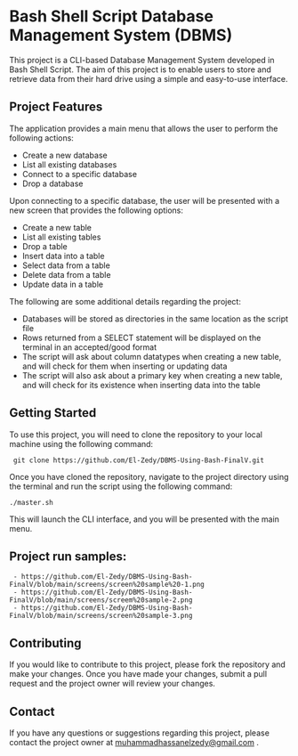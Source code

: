 # Bash Shell Script Database Management System (DBMS)
This project is a CLI-based Database Management System developed in Bash Shell Script. The aim of this project is to enable users to store and retrieve data from their hard drive using a simple and easy-to-use interface.

## Project Features
The application provides a main menu that allows the user to perform the following actions:

- Create a new database
- List all existing databases
- Connect to a specific database
- Drop a database

Upon connecting to a specific database, the user will be presented with a new screen that provides the following options:

- Create a new table
- List all existing tables
- Drop a table
- Insert data into a table
- Select data from a table
- Delete data from a table
- Update data in a table

The following are some additional details regarding the project:

- Databases will be stored as directories in the same location as the script file
- Rows returned from a SELECT statement will be displayed on the terminal in an accepted/good format
- The script will ask about column datatypes when creating a new table, and will check for them when inserting or updating data
- The script will also ask about a primary key when creating a new table, and will check for its existence when inserting data into the table

## Getting Started
To use this project, you will need to clone the repository to your local machine using the following command:

     git clone https://github.com/El-Zedy/DBMS-Using-Bash-FinalV.git
  
Once you have cloned the repository, navigate to the project directory using the terminal and run the script using the following command:

    ./master.sh
  
This will launch the CLI interface, and you will be presented with the main menu.

## Project run samples:
     - https://github.com/El-Zedy/DBMS-Using-Bash-FinalV/blob/main/screens/screen%20sample%20-1.png
     - https://github.com/El-Zedy/DBMS-Using-Bash-FinalV/blob/main/screens/screem%20sample-2.png
     - https://github.com/El-Zedy/DBMS-Using-Bash-FinalV/blob/main/screens/screen%20sample-3.png

## Contributing
If you would like to contribute to this project, please fork the repository and make your changes. Once you have made your changes, submit a pull request and the project owner will review your changes.

## Contact
If you have any questions or suggestions regarding this project, please contact the project owner at muhammadhassanelzedy@gmail.com .
